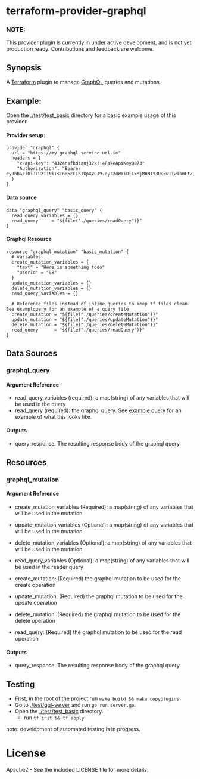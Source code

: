 # terraform-provider-graphql
### NOTE: 
This provider plugin is currently in under active development, and is not yet production ready. Contributions and feedback are welcome. 

## Synopsis

A [Terraform](https://terraform.io) plugin to manage [GraphQL](https://graphql.org/) queries and mutations. 
  

## Example: 
Open the [./test/test_basic]("./test/test_basic") directory for a basic example usage of this provider.

#### Provider setup:
```
provider "graphql" {
  url = "https://my-graphql-service-url.io"
  headers = {
    "x-api-key": "4324nsfkdsanj32k!!4FakeApiKey8873"
    "Authorization": "Bearer eyJhbGciOiJIUzI1NiIsInR5cCI6IkpXVCJ9.eyJzdWIiOiIxMjM0NTY3ODkwIiwibmFtZSI6IkpvaG4gRG9lIiwiaWF0IjoxNTE2MjM5MDIyfQ.SflKxwRJSMeKKF2QT4fwpMeJf36POk6yJV_adQssw5c"
  }
}
```
#### Data source
```
data "graphql_query" "basic_query" {
  read_query_variables = {}
  read_query     = "${file("./queries/readQuery")}"
}
```
#### Graphql Resource
```
resource "graphql_mutation" "basic_mutation" {
  # variables
  create_mutation_variables = {
    "text" = "Here is something todo"
    "userId" = "98"
  }
  update_mutation_variables = {}
  delete_mutation_variables = {}
  read_query_variables = {}

  # Reference files instead of inline queries to keep tf files clean. See examplquery for an example of a query file
  create_mutation = "${file("./queries/createMutation")}"
  update_mutation = "${file("./queries/updateMutation")}"
  delete_mutation = "${file("./queries/deleteMutation")}"
  read_query      = "${file("./queries/readQuery")}"
}
```
## Data Sources

### graphql_query
#### Argument Reference
- read_query_variables (required): a map(string) of any variables that will be used in the query
- read_query (required): the graphql query. See [example query](./examplequery) for an example of what this looks like.
#### Outputs
- query_response: The resulting response body of the graphql query

## Resources

### graphql_mutation
#### Argument Reference
- create_mutation_variables (Required): a map(string) of any variables that will be used in the mutation
- update_mutation_variables (Optional): a map(string) of any variables that will be used in the mutation
- delete_mutation_variables (Optional): a map(string) of any variables that will be used in the mutation
- read_query_variables (Optional): a map(string) of any variables that will be used in the reader query

- create_mutation: (Required) the graphql mutation to be used for the create operation  
- update_mutation: (Required) the graphql mutation to be used for the update operation 
- delete_mutation: (Required) the graphql mutation to be used for the delete operation 
- read_query:      (Required) the graphql mutation to be used for the read operation

#### Outputs
- query_response: The resulting response body of the graphql query

## Testing
- First, in the root of the project run `make build && make copyplugins`
- Go to [./test/gql-server]("./test/gql-server") and run `go run server.go`.
- Open the [./test/test_basic]("./test/test_basic") directory. 
  - run `tf init && tf apply`
  
 note: development of automated testing is in progress.
 
# License

Apache2 - See the included LICENSE file for more details.

